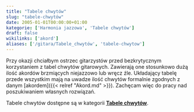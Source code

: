 ```yaml
---
title: "Tabele chwytów"
slug: "tabele-chwytów"
date: 2005-01-01T00:00:00+01:00
kategorie: ['Harmonia jazzowa', 'Tabele chwytów']
draft: false
wikilinks: ['akord']
aliases: ['/gitara/Tabele_chwytów', 'tabele-chwytow']
---
```

Przy okazji chciałbym ostrzec gitarzystów przed bezkrytycznym
korzystaniem z tabel chwytów gitarowych. Zawierają one stosunkowo dużą
ilość akordów brzmiących niejazzowo lub wręcz źle. Układający tabelę
przede wszystkim mają na uwadze ilość chwytów formalnie zgodnych z danym
[akordem]({{< relref "Akord.md" >}}). Zachęcam więc do pracy nad poszukiwaniem
własnych rozwiązań.

Tabele chwytów dostępne są w kategorii **[Tabele
chwytów](/kategorie/tabele-chwytów "Kategoria Tabele chwytów")**.

